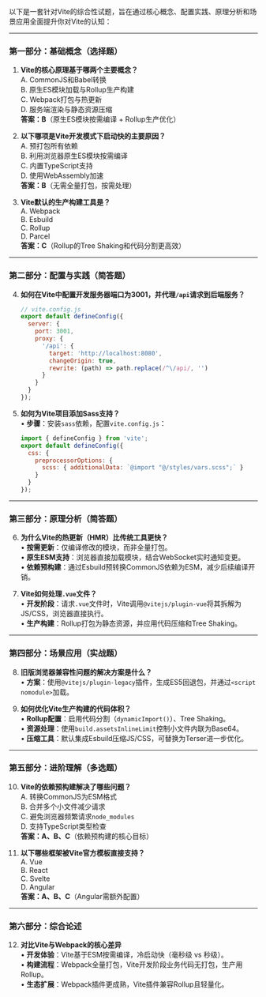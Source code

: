 以下是一套针对Vite的综合性试题，旨在通过核心概念、配置实践、原理分析和场景应用全面提升你对Vite的认知：

---

### **第一部分：基础概念（选择题）**
1. **Vite的核心原理基于哪两个主要概念？**  
   A. CommonJS和Babel转换  
   B. 原生ES模块加载与Rollup生产构建  
   C. Webpack打包与热更新  
   D. 服务端渲染与静态资源压缩  
   **答案：B**（原生ES模块按需编译 + Rollup生产优化）

2. **以下哪项是Vite开发模式下启动快的主要原因？**  
   A. 预打包所有依赖  
   B. 利用浏览器原生ES模块按需编译  
   C. 内置TypeScript支持  
   D. 使用WebAssembly加速  
   **答案：B**（无需全量打包，按需处理）

3. **Vite默认的生产构建工具是？**  
   A. Webpack  
   B. Esbuild  
   C. Rollup  
   D. Parcel  
   **答案：C**（Rollup的Tree Shaking和代码分割更高效）

---

### **第二部分：配置与实践（简答题）**
4. **如何在Vite中配置开发服务器端口为3001，并代理`/api`请求到后端服务？**  
   ```javascript
   // vite.config.js
   export default defineConfig({
     server: {
       port: 3001,
       proxy: {
         '/api': {
           target: 'http://localhost:8080',
           changeOrigin: true,
           rewrite: (path) => path.replace(/^\/api/, '')
         }
       }
     }
   });
   ```

5. **如何为Vite项目添加Sass支持？**  
   • **步骤**：安装`sass`依赖，配置`vite.config.js`：  
     ```javascript
     import { defineConfig } from 'vite';
     export default defineConfig({
       css: {
         preprocessorOptions: {
           scss: { additionalData: `@import "@/styles/vars.scss";` }
         }
       }
     });
     ```

---

### **第三部分：原理分析（简答题）**
6. **为什么Vite的热更新（HMR）比传统工具更快？**  
   • **按需更新**：仅编译修改的模块，而非全量打包。  
   • **原生ESM支持**：浏览器直接加载模块，结合WebSocket实时通知变更。  
   • **依赖预构建**：通过Esbuild预转换CommonJS依赖为ESM，减少后续编译开销。

7. **Vite如何处理`.vue`文件？**  
   • **开发阶段**：请求`.vue`文件时，Vite调用`@vitejs/plugin-vue`将其拆解为JS/CSS，浏览器直接执行。  
   • **生产构建**：Rollup打包为静态资源，并应用代码压缩和Tree Shaking。

---

### **第四部分：场景应用（实战题）**
8. **旧版浏览器兼容性问题的解决方案是什么？**  
   • **方案**：使用`@vitejs/plugin-legacy`插件，生成ES5回退包，并通过`<script nomodule>`加载。

9. **如何优化Vite生产构建的代码体积？**  
   • **Rollup配置**：启用代码分割（`dynamicImport()`）、Tree Shaking。  
   • **资源处理**：使用`build.assetsInlineLimit`控制小文件内联为Base64。  
   • **压缩工具**：默认集成Esbuild压缩JS/CSS，可替换为Terser进一步优化。

---

### **第五部分：进阶理解（多选题）**
10. **Vite的依赖预构建解决了哪些问题？**  
    A. 转换CommonJS为ESM格式  
    B. 合并多个小文件减少请求  
    C. 避免浏览器频繁请求`node_modules`  
    D. 支持TypeScript类型检查  
    **答案：A、B、C**（依赖预构建的核心目标）

11. **以下哪些框架被Vite官方模板直接支持？**  
    A. Vue  
    B. React  
    C. Svelte  
    D. Angular  
    **答案：A、B、C**（Angular需额外配置）

---

### **第六部分：综合论述**
12. **对比Vite与Webpack的核心差异**  
   • **开发体验**：Vite基于ESM按需编译，冷启动快（毫秒级 vs 秒级）。  
   • **构建流程**：Webpack全量打包，Vite开发阶段业务代码无打包，生产用Rollup。  
   • **生态扩展**：Webpack插件更成熟，Vite插件兼容Rollup且轻量化。